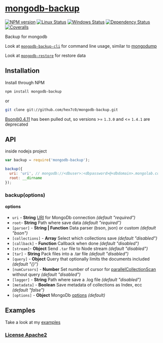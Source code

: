# [mongodb-backup](https://github.com/hex7c0/mongodb-backup)

[![NPM version](https://img.shields.io/npm/v/mongodb-backup.svg)](https://www.npmjs.com/package/mongodb-backup)
[![Linux Status](https://img.shields.io/travis/hex7c0/mongodb-backup.svg?label=linux)](https://travis-ci.org/hex7c0/mongodb-backup)
[![Windows Status](https://img.shields.io/appveyor/ci/hex7c0/mongodb-backup.svg?label=windows)](https://ci.appveyor.com/project/hex7c0/mongodb-backup)
[![Dependency Status](https://img.shields.io/david/hex7c0/mongodb-backup.svg)](https://david-dm.org/hex7c0/mongodb-backup)
[![Coveralls](https://img.shields.io/coveralls/hex7c0/mongodb-backup.svg)](https://coveralls.io/r/hex7c0/mongodb-backup)

Backup for mongodb

Look at [`mongodb-backup-cli`](https://github.com/hex7c0/mongodb-backup-cli) for command line usage, similar to [mongodump](http://docs.mongodb.org/manual/reference/program/mongodump/)

Look at [`mongodb-restore`](https://github.com/hex7c0/mongodb-restore) for restore data

## Installation

Install through NPM

```bash
npm install mongodb-backup
```
or
```bash
git clone git://github.com/hex7c0/mongodb-backup.git
```

Bson@0.4.11 has been pulled out, so versions >= `1.3.0` and <= `1.4.1` are deprecated

## API

inside nodejs project
```js
var backup = require('mongodb-backup');

backup({
  uri: 'uri', // mongodb://<dbuser>:<dbpassword>@<dbdomain>.mongolab.com:<dbport>/<dbdatabase>
  root: __dirname
});
```

### backup(options)

#### options

 - `uri` - **String** [URI](http://mongodb.github.io/node-mongodb-native/2.0/tutorials/urls/) for MongoDb connection *(default "required")*
 - `root`- **String** Path where save data *(default "required")*
 - `[parser]` - **String | Function** Data parser (bson, json) or custom *(default "bson")*
 - `[collections]` - **Array** Select which collections save *(default "disabled")*
 - `[callback]` - **Function** Callback when done *(default "disabled")*
 - `[stream]`- **Object** Send `.tar` file to Node stream *(default "disabled")*
 - `[tar]` - **String** Pack files into a .tar file *(default "disabled")*
 - `[query]` - **Object** Query that optionally limits the documents included *(default "{}")*
 - `[numCursors]` - **Number** Set number of cursor for [parallelCollectionScan](https://docs.mongodb.org/v3.0/reference/command/parallelCollectionScan) without query *(default "disabled")*
 - `[logger]` - **String** Path where save a .log file *(default "disabled")*
 - `[metadata]` - **Boolean** Save metadata of collections as Index, ecc *(default "false")*
 - `[options]` - **Object** MongoDb [options](http://mongodb.github.io/node-mongodb-native/2.0/tutorials/connecting/#toc_7) *(default)*

## Examples

Take a look at my [examples](https://github.com/hex7c0/mongodb-backup/tree/1.6/examples)

### [License Apache2](https://github.com/hex7c0/mongodb-backup/blob/1.6/LICENSE)
